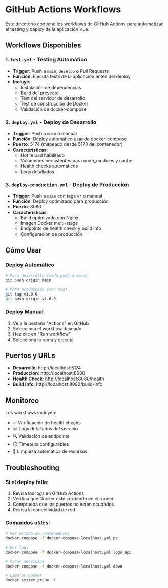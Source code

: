 # GitHub Actions Workflows

Este directorio contiene los workflows de GitHub Actions para automatizar el testing y deploy de la aplicación Vue.

## Workflows Disponibles

### 1. `test.yml` - Testing Automático
- **Trigger**: Push a `main`, `develop` o Pull Requests
- **Función**: Ejecuta tests de la aplicación antes del deploy
- **Incluye**:
  - Instalación de dependencias
  - Build del proyecto
  - Test del servidor de desarrollo
  - Test de construcción de Docker
  - Validación de docker-compose

### 2. `deploy.yml` - Deploy de Desarrollo
- **Trigger**: Push a `main` o manual
- **Función**: Deploy automático usando docker-compose
- **Puerto**: 5174 (mapeado desde 5173 del contenedor)
- **Características**:
  - Hot reload habilitado
  - Volúmenes persistentes para node_modules y cache
  - Health checks automáticos
  - Logs detallados

### 3. `deploy-production.yml` - Deploy de Producción
- **Trigger**: Push a `main` con tags `v*` o manual
- **Función**: Deploy optimizado para producción
- **Puerto**: 8080
- **Características**:
  - Build optimizado con Nginx
  - Imagen Docker multi-stage
  - Endpoints de health check y build info
  - Configuración de producción

## Cómo Usar

### Deploy Automático
```bash
# Para desarrollo (cada push a main)
git push origin main

# Para producción (con tag)
git tag v1.0.0
git push origin v1.0.0
```

### Deploy Manual
1. Ve a la pestaña "Actions" en GitHub
2. Selecciona el workflow deseado
3. Haz clic en "Run workflow"
4. Selecciona la rama y ejecuta

## Puertos y URLs

- **Desarrollo**: http://localhost:5174
- **Producción**: http://localhost:8080
- **Health Check**: http://localhost:8080/health
- **Build Info**: http://localhost:8080/build-info

## Monitoreo

Los workflows incluyen:
- ✅ Verificación de health checks
- 📊 Logs detallados del servicio
- 🔍 Validación de endpoints
- ⏱️ Timeouts configurables
- 🧹 Limpieza automática de recursos

## Troubleshooting

### Si el deploy falla:
1. Revisa los logs en GitHub Actions
2. Verifica que Docker esté corriendo en el runner
3. Comprueba que los puertos no estén ocupados
4. Revisa la conectividad de red

### Comandos útiles:
```bash
# Ver estado de contenedores
docker-compose -f docker-compose-localhost.yml ps

# Ver logs
docker-compose -f docker-compose-localhost.yml logs app

# Parar servicios
docker-compose -f docker-compose-localhost.yml down

# Limpiar Docker
docker system prune -f
```
